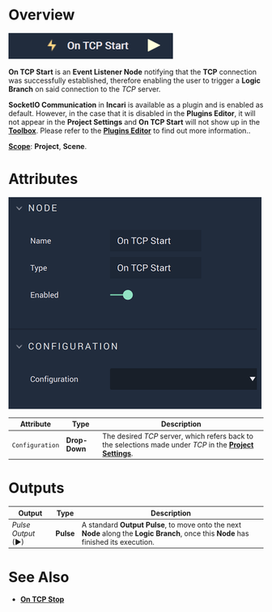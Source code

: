 # Overview

![The On TCP Start Node.](../../../../.gitbook/assets/ontcpstart.png)

**On TCP Start** is an **Event Listener Node** notifying that the **TCP** connection was successfully established, therefore enabling the user to trigger a **Logic Branch** on said connection to the *TCP* server.

**SocketIO Communication** in **Incari** is available as a plugin and is enabled as default. However, in the case that it is disabled in the **Plugins Editor**, it will not appear in the **Project Settings** and **On TCP Start** will not show up in the [**Toolbox**](../../overview.md). Please refer to the [**Plugins Editor**](../../../../modules/plugins/communication/tcpconnectionsmanager.md) to find out more information..

[**Scope**](../../../overview.md#scopes): **Project**, **Scene**.

# Attributes

![The ON TCP Start Node Attributes.](../../../../.gitbook/assets/ontcpstartatts.png)

|Attribute|Type|Description|
|---|---|---|
|`Configuration`|**Drop-Down**|The desired _TCP_ server, which refers back to the selections made under *TCP* in the [**Project Settings**](../../../../modules/project-settings/tcp-connection.md).| 

# Outputs

|Output|Type|Description|
|---|---|---|
|*Pulse Output* (►)|**Pulse**|A standard **Output Pulse**, to move onto the next **Node** along the **Logic Branch**, once this **Node** has finished its execution.|

# See Also

* [**On TCP Stop**](ontcpstop.md)


